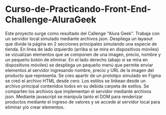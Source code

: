 # Curso-de-Practicando-Front-End-Challenge-AluraGeek


Este proyecto surge como resultado del Callenge "Alura Geek".
Trabaja con un servidor local simulado mediante archivos json.
Despliega un layaout que divide la página en 2 secciones principales simulando una especie de tienda.
En línea de lado izquierdo (arriba si se mira en dispositivos móviles) se vizualizan elementos que se componen de una imagen, precio, nombre y un pequeño botón de eliminar.
En el lado derecho (abajo si se mira en dispositivos móviles) se despliega un pequeño menú que permite enviar elementos al servidor ingresando nombre, precio y URL de la imagen del producto que representa.
Se creo apartir de un prototipo simulado en Figma se creó el archivo HTML desde cero.
Los estilos se linkean desde un archivo principal contenidos todos en su debida carpeta de estilos.
Se comparten los archivos que implementan el servidor mediante archivos json.
Mediante javascript se manipula tanto el DOM para renderizar productos mediante el ingreso de valores y se accede al servidor local para eliminar y/o crear elementos.
